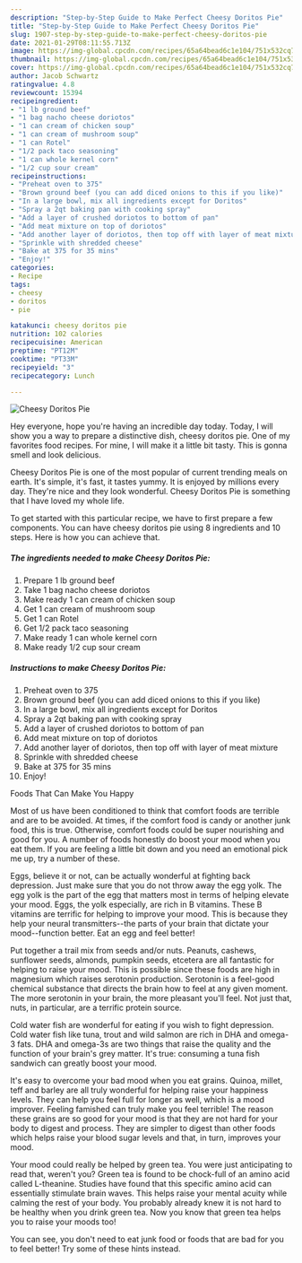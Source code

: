```yaml
---
description: "Step-by-Step Guide to Make Perfect Cheesy Doritos Pie"
title: "Step-by-Step Guide to Make Perfect Cheesy Doritos Pie"
slug: 1907-step-by-step-guide-to-make-perfect-cheesy-doritos-pie
date: 2021-01-29T08:11:55.713Z
image: https://img-global.cpcdn.com/recipes/65a64bead6c1e104/751x532cq70/cheesy-doritos-pie-recipe-main-photo.jpg
thumbnail: https://img-global.cpcdn.com/recipes/65a64bead6c1e104/751x532cq70/cheesy-doritos-pie-recipe-main-photo.jpg
cover: https://img-global.cpcdn.com/recipes/65a64bead6c1e104/751x532cq70/cheesy-doritos-pie-recipe-main-photo.jpg
author: Jacob Schwartz
ratingvalue: 4.8
reviewcount: 15394
recipeingredient:
- "1 lb ground beef"
- "1 bag nacho cheese doriotos"
- "1 can cream of chicken soup"
- "1 can cream of mushroom soup"
- "1 can Rotel"
- "1/2 pack taco seasoning"
- "1 can whole kernel corn"
- "1/2 cup sour cream"
recipeinstructions:
- "Preheat oven to 375"
- "Brown ground beef (you can add diced onions to this if you like)"
- "In a large bowl, mix all ingredients except for Doritos"
- "Spray a 2qt baking pan with cooking spray"
- "Add a layer of crushed doriotos to bottom of pan"
- "Add meat mixture on top of doriotos"
- "Add another layer of doriotos, then top off with layer of meat mixture"
- "Sprinkle with shredded cheese"
- "Bake at 375 for 35 mins"
- "Enjoy!"
categories:
- Recipe
tags:
- cheesy
- doritos
- pie

katakunci: cheesy doritos pie 
nutrition: 102 calories
recipecuisine: American
preptime: "PT12M"
cooktime: "PT33M"
recipeyield: "3"
recipecategory: Lunch

---
```



![Cheesy Doritos Pie](https://img-global.cpcdn.com/recipes/65a64bead6c1e104/751x532cq70/cheesy-doritos-pie-recipe-main-photo.jpg)

Hey everyone, hope you're having an incredible day today. Today, I will show you a way to prepare a distinctive dish, cheesy doritos pie. One of my favorites food recipes. For mine, I will make it a little bit tasty. This is gonna smell and look delicious.

Cheesy Doritos Pie is one of the most popular of current trending meals on earth. It's simple, it's fast, it tastes yummy. It is enjoyed by millions every day. They're nice and they look wonderful. Cheesy Doritos Pie is something that I have loved my whole life.




To get started with this particular recipe, we have to first prepare a few components. You can have cheesy doritos pie using 8 ingredients and 10 steps. Here is how you can achieve that.

<!--inarticleads1-->

##### The ingredients needed to make Cheesy Doritos Pie:

1. Prepare 1 lb ground beef
1. Take 1 bag nacho cheese doriotos
1. Make ready 1 can cream of chicken soup
1. Get 1 can cream of mushroom soup
1. Get 1 can Rotel
1. Get 1/2 pack taco seasoning
1. Make ready 1 can whole kernel corn
1. Make ready 1/2 cup sour cream




<!--inarticleads2-->

##### Instructions to make Cheesy Doritos Pie:

1. Preheat oven to 375
1. Brown ground beef (you can add diced onions to this if you like)
1. In a large bowl, mix all ingredients except for Doritos
1. Spray a 2qt baking pan with cooking spray
1. Add a layer of crushed doriotos to bottom of pan
1. Add meat mixture on top of doriotos
1. Add another layer of doriotos, then top off with layer of meat mixture
1. Sprinkle with shredded cheese
1. Bake at 375 for 35 mins
1. Enjoy!




Foods That Can Make You Happy


Most of us have been conditioned to think that comfort foods are terrible and are to be avoided. At times, if the comfort food is candy or another junk food, this is true. Otherwise, comfort foods could be super nourishing and good for you. A number of foods honestly do boost your mood when you eat them. If you are feeling a little bit down and you need an emotional pick me up, try a number of these.

Eggs, believe it or not, can be actually wonderful at fighting back depression. Just make sure that you do not throw away the egg yolk. The egg yolk is the part of the egg that matters most in terms of helping elevate your mood. Eggs, the yolk especially, are rich in B vitamins. These B vitamins are terrific for helping to improve your mood. This is because they help your neural transmitters--the parts of your brain that dictate your mood--function better. Eat an egg and feel better!

Put together a trail mix from seeds and/or nuts. Peanuts, cashews, sunflower seeds, almonds, pumpkin seeds, etcetera are all fantastic for helping to raise your mood. This is possible since these foods are high in magnesium which raises serotonin production. Serotonin is a feel-good chemical substance that directs the brain how to feel at any given moment. The more serotonin in your brain, the more pleasant you'll feel. Not just that, nuts, in particular, are a terrific protein source.

Cold water fish are wonderful for eating if you wish to fight depression. Cold water fish like tuna, trout and wild salmon are rich in DHA and omega-3 fats. DHA and omega-3s are two things that raise the quality and the function of your brain's grey matter. It's true: consuming a tuna fish sandwich can greatly boost your mood. 

It's easy to overcome your bad mood when you eat grains. Quinoa, millet, teff and barley are all truly wonderful for helping raise your happiness levels. They can help you feel full for longer as well, which is a mood improver. Feeling famished can truly make you feel terrible! The reason these grains are so good for your mood is that they are not hard for your body to digest and process. They are simpler to digest than other foods which helps raise your blood sugar levels and that, in turn, improves your mood.

Your mood could really be helped by green tea. You were just anticipating to read that, weren't you? Green tea is found to be chock-full of an amino acid called L-theanine. Studies have found that this specific amino acid can essentially stimulate brain waves. This helps raise your mental acuity while calming the rest of your body. You probably already knew it is not hard to be healthy when you drink green tea. Now you know that green tea helps you to raise your moods too!

You can see, you don't need to eat junk food or foods that are bad for you to feel better! Try  some  of  these  hints  instead.

